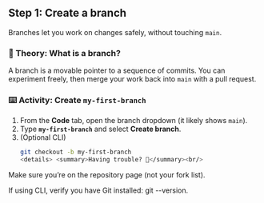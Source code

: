 ## Step 1: Create a branch

Branches let you work on changes safely, without touching `main`.

### 📖 Theory: What is a branch?

A branch is a movable pointer to a sequence of commits. You can experiment freely, then merge your work back into `main` with a pull request.

### ⌨️ Activity: Create `my-first-branch`

1. From the **Code** tab, open the branch dropdown (it likely shows `main`).
2. Type **`my-first-branch`** and select **Create branch**.
3. (Optional CLI)
   ```bash
   git checkout -b my-first-branch
   <details> <summary>Having trouble? 🤷</summary><br/>
   ```

Make sure you’re on the repository page (not your fork list).

If using CLI, verify you have Git installed: git --version.

</details>
